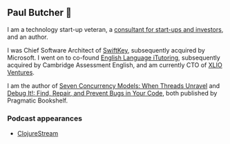 ## Paul Butcher 👋

I am a technology start-up veteran, a [consultant for start-ups and investors](https://tententhsconsulting.com), and an author.

I was Chief Software Architect of [SwiftKey](https://en.wikipedia.org/wiki/Microsoft_SwiftKey), subsequently acquired by Microsoft. I went on to co-found [English Language iTutoring](https://englishlanguageitutoring.com), subsequently acquired by Cambridge Assessment English, and am currently CTO of [XLIO Ventures](https://www.xl.io).

I am the author of [Seven Concurrency Models: When Threads Unravel](https://pragprog.com/titles/pb7con/seven-concurrency-models-in-seven-weeks/) and [Debug It!: Find, Repair, and Prevent Bugs in Your Code](https://pragprog.com/titles/pbdp/debug-it/), both published by Pragmatic Bookshelf.

### Podcast appearances

* [ClojureStream](https://soundcloud.com/clojurestream/e81-concurrency-and-parallelism-with-paul-butcher)
